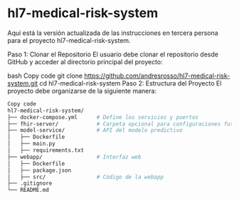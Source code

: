 # hl7-medical-risk-system

Aquí está la versión actualizada de las instrucciones en tercera persona para el proyecto hl7-medical-risk-system.

Paso 1: Clonar el Repositorio
El usuario debe clonar el repositorio desde GitHub y acceder al directorio principal del proyecto:

bash
Copy code
git clone https://github.com/andresrosso/hl7-medical-risk-system.git
cd hl7-medical-risk-system
Paso 2: Estructura del Proyecto
El proyecto debe organizarse de la siguiente manera:

``` graphql
Copy code
hl7-medical-risk-system/
├── docker-compose.yml      # Define los servicios y puertos
├── fhir-server/            # Carpeta opcional para configuraciones futuras del servidor FHIR
├── model-service/          # API del modelo predictivo
│   ├── Dockerfile
│   ├── main.py
│   ├── requirements.txt
├── webapp/                 # Interfaz web
│   ├── Dockerfile
│   ├── package.json
│   ├── src/                # Código de la webapp
├── .gitignore
└── README.md
```
